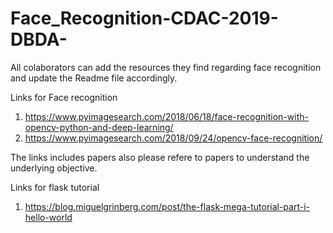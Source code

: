 # Face_Recognition-CDAC-2019-DBDA-
All colaborators can add the resources they find regarding face recognition and update the Readme file accordingly.

Links for Face recognition
1. https://www.pyimagesearch.com/2018/06/18/face-recognition-with-opencv-python-and-deep-learning/
2. https://www.pyimagesearch.com/2018/09/24/opencv-face-recognition/

The links includes papers also please refere to papers to understand the underlying objective.


Links for flask tutorial
1. https://blog.miguelgrinberg.com/post/the-flask-mega-tutorial-part-i-hello-world
